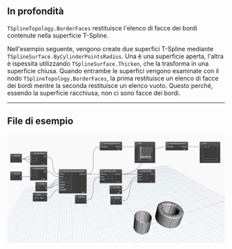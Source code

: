 ## In profondità
`TSplineTopology.BorderFaces` restituisce l'elenco di facce dei bordi contenute nella superficie T-Spline.

Nell'esempio seguente, vengono create due superfici T-Spline mediante `TSplineSurface.ByCylinderPointsRadius`. Una è una superficie aperta, l'altra è ispessita utilizzando `TSplineSurface.Thicken`, che la trasforma in una superficie chiusa. Quando entrambe le superfici vengono esaminate con il nodo `TSplineTopology.BorderFaces`, la prima restituisce un elenco di facce dei bordi mentre la seconda restituisce un elenco vuoto. Questo perché, essendo la superficie racchiusa, non ci sono facce dei bordi.
___
## File di esempio

![TSplineTopology.BorderFaces](./Autodesk.DesignScript.Geometry.TSpline.TSplineTopology.BorderFaces_img.jpg)
